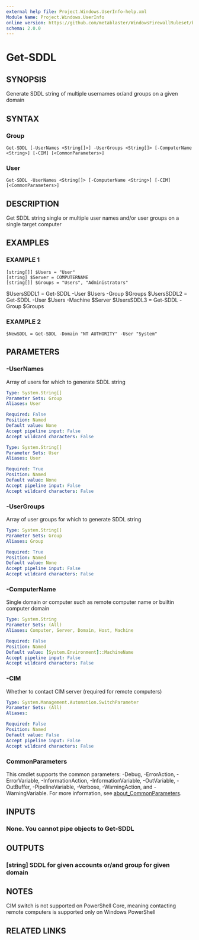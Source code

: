 ```yaml
---
external help file: Project.Windows.UserInfo-help.xml
Module Name: Project.Windows.UserInfo
online version: https://github.com/metablaster/WindowsFirewallRuleset/blob/develop/Modules/Project.Windows.UserInfo/Help/en-US/Get-SDDL.md
schema: 2.0.0
---
```


# Get-SDDL

## SYNOPSIS
Generate SDDL string of multiple usernames or/and groups on a given domain

## SYNTAX

### Group
```
Get-SDDL [-UserNames <String[]>] -UserGroups <String[]> [-ComputerName <String>] [-CIM] [<CommonParameters>]
```

### User
```
Get-SDDL -UserNames <String[]> [-ComputerName <String>] [-CIM] [<CommonParameters>]
```

## DESCRIPTION
Get SDDL string single or multiple user names and/or user groups on a single target computer

## EXAMPLES

### EXAMPLE 1
```
[string[]] $Users = "User"
[string] $Server = COMPUTERNAME
[string[]] $Groups = "Users", "Administrators"
```

$UsersSDDL1 = Get-SDDL -User $Users -Group $Groups
$UsersSDDL2 = Get-SDDL -User $Users -Machine $Server
$UsersSDDL3 = Get-SDDL -Group $Groups

### EXAMPLE 2
```
$NewSDDL = Get-SDDL -Domain "NT AUTHORITY" -User "System"
```

## PARAMETERS

### -UserNames
Array of users for which to generate SDDL string

```yaml
Type: System.String[]
Parameter Sets: Group
Aliases: User

Required: False
Position: Named
Default value: None
Accept pipeline input: False
Accept wildcard characters: False
```

```yaml
Type: System.String[]
Parameter Sets: User
Aliases: User

Required: True
Position: Named
Default value: None
Accept pipeline input: False
Accept wildcard characters: False
```

### -UserGroups
Array of user groups for which to generate SDDL string

```yaml
Type: System.String[]
Parameter Sets: Group
Aliases: Group

Required: True
Position: Named
Default value: None
Accept pipeline input: False
Accept wildcard characters: False
```

### -ComputerName
Single domain or computer such as remote computer name or builtin computer domain

```yaml
Type: System.String
Parameter Sets: (All)
Aliases: Computer, Server, Domain, Host, Machine

Required: False
Position: Named
Default value: [System.Environment]::MachineName
Accept pipeline input: False
Accept wildcard characters: False
```

### -CIM
Whether to contact CIM server (required for remote computers)

```yaml
Type: System.Management.Automation.SwitchParameter
Parameter Sets: (All)
Aliases:

Required: False
Position: Named
Default value: False
Accept pipeline input: False
Accept wildcard characters: False
```

### CommonParameters
This cmdlet supports the common parameters: -Debug, -ErrorAction, -ErrorVariable, -InformationAction, -InformationVariable, -OutVariable, -OutBuffer, -PipelineVariable, -Verbose, -WarningAction, and -WarningVariable. For more information, see [about_CommonParameters](http://go.microsoft.com/fwlink/?LinkID=113216).

## INPUTS

### None. You cannot pipe objects to Get-SDDL
## OUTPUTS

### [string] SDDL for given accounts or/and group for given domain
## NOTES
CIM switch is not supported on PowerShell Core, meaning contacting remote computers
is supported only on Windows PowerShell

## RELATED LINKS
